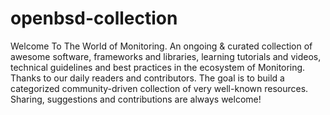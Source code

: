 # openbsd-collection
Welcome To The World of Monitoring. An ongoing & curated collection of awesome software, frameworks and libraries, learning tutorials  and videos, technical guidelines and best practices in  the ecosystem of Monitoring. Thanks to our daily readers and contributors. The goal is to build a categorized community-driven collection of very well-known resources. Sharing, suggestions and contributions are always welcome!
